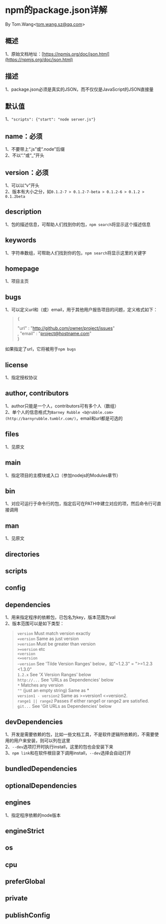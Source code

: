 # npm的package.json详解 #
By Tom.Wang<tom.wang.sz@qq.com\>

## 概述 ##
1、原始文档地址：[https://npmjs.org/doc/json.html](https://npmjs.org/doc/json.html)  

## 描述 ##
1、package.json必须是真实的JSON，而不仅仅是JavaScript的JSON直接量  

## 默认值 ##
1、`"scripts": {"start": "node server.js"}`  

## name：必须 ##
1、不要带上“.js”或“.node”后缀  
2、不以“.”或“_”开头  

## version：必须 ##
1、可以以“v”开头  
2、版本有大小之分，如`0.1.2-7 > 0.1.2-7-beta > 0.1.2-6 > 0.1.2 > 0.1.2beta`  

## description ##
1、包的描述信息，可帮助人们找到你的包，`npm search`将显示这个描述信息  

## keywords ##
1、字符串数组，可帮助人们找到你的包，`npm search`将显示这里的关键字  

## homepage ##
1、项目主页  

## bugs ##
1、可以定义url和（或）email，用于其他用户报告项目的问题，定义格式如下：  
>     {   
> 	"url" : "http://github.com/owner/project/issues"  
>     , "email" : "project@hostname.com"  
>     }

如果指定了url，它将被用于`npm bugs`  

## license ##
1、指定授权协议  

## author, contributors ##
1、author只能是一个人，contributors可有多个人（数组）  
2、单个人的信息格式为`Barney Rubble <b@rubble.com> (http://barnyrubble.tumblr.com/)`，email和url都是可选的  

## files ##
1、见原文  

## main ##
1、指定项目的主模块或入口（参加nodejs的Modules章节）  

## bin ##
1、对应可运行于命令行的包，指定后可在PATH中建立对应的项，然后命令行可直接调用  

## man ##
1、见原文  

## directories ##

## scripts ##

## config ##

## dependencies ##
1、用来指定程序的依赖包，已包名为key，版本范围为val  
2、版本范围可以是如下类型：  
> `version` Must match version exactly  
> `=version` Same as just version  
> `>version` Must be greater than version  
> `>=version` etc  
> `<version`  
> `<=version`  
> `~version` See 'Tilde Version Ranges' below，如"~1.2.3" = ">=1.2.3 <1.3.0"  
> `1.2.x` See 'X Version Ranges' below  
> `http://...` See 'URLs as Dependencies' below  
> `*` Matches any version  
> `""` (just an empty string) Same as *  
> `version1 - version2` Same as >=version1 <=version2.  
> `range1 || range2` Passes if either range1 or range2 are satisfied.  
> `git...` See 'Git URLs as Dependencies' below  

## devDependencies ##
1、开发是需要依赖的包，比如一些文档工具，不是软件逻辑所依赖的，不需要使用的用户来安装，则可以列在这里  
2、`--dev`选项打开时执行install，这里的包也会安装下来  
3、`npm link`和在软件根目录下调用install，`--dev`选择会自动打开  

## bundledDependencies ##

## optionalDependencies ##

## engines ##
1、指定程序依赖的node版本  

## engineStrict ##

## os ##

## cpu ##

## preferGlobal ##

## private ##

## publishConfig ## 